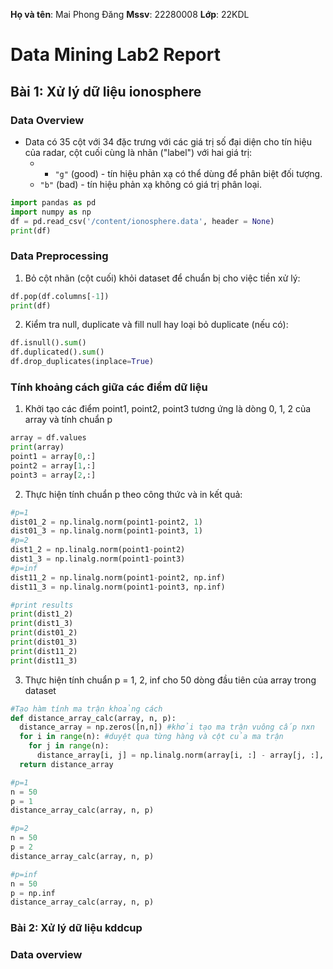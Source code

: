 **Họ và tên**: Mai Phong Đăng
**Mssv**: 22280008
**Lớp**: 22KDL

# Data Mining Lab2 Report

## Bài 1: Xử lý dữ liệu ionosphere 

### Data Overview

- Data có 35 cột với 34 đặc trưng với các giá trị số đại diện cho tín hiệu của radar, cột cuối cùng là nhãn ("label") với hai giá trị:
	- - `"g"` (good) - tín hiệu phản xạ có thể dùng để phân biệt đối tượng.
	- `"b"` (bad) - tín hiệu phản xạ không có giá trị phân loại.
``` python
import pandas as pd
import numpy as np
df = pd.read_csv('/content/ionosphere.data', header = None)
print(df)
```

### Data Preprocessing 

1. Bỏ cột nhãn (cột cuối) khỏi dataset để chuẩn bị cho việc tiền xử lý:
``` python
df.pop(df.columns[-1])
print(df)
```
2. Kiểm tra null, duplicate và fill null hay loại bỏ duplicate (nếu có):
``` python
df.isnull().sum()
df.duplicated().sum()
df.drop_duplicates(inplace=True)
```

### Tính khoảng cách giữa các điểm dữ liệu 

1. Khởi tạo các điểm point1, point2, point3 tương ứng là dòng 0, 1, 2 của array và tính chuẩn p
```python
array = df.values
print(array)
point1 = array[0,:]
point2 = array[1,:]
point3 = array[2,:]
```
2. Thực hiện tính chuẩn p theo công thức và in kết quả:
```python
#p=1
dist01_2 = np.linalg.norm(point1-point2, 1)
dist01_3 = np.linalg.norm(point1-point3, 1)
#p=2
dist1_2 = np.linalg.norm(point1-point2)
dist1_3 = np.linalg.norm(point1-point3)
#p=inf
dist11_2 = np.linalg.norm(point1-point2, np.inf)
dist11_3 = np.linalg.norm(point1-point3, np.inf)

#print results
print(dist1_2)
print(dist1_3)
print(dist01_2)
print(dist01_3)
print(dist11_2)
print(dist11_3)
```

3. Thực hiện tính chuẩn p = 1, 2, inf cho 50 dòng đầu tiên của array trong dataset 
```python
#Tạo hàm tính ma trận khoảng cách 
def distance_array_calc(array, n, p):
  distance_array = np.zeros([n,n]) #khởi tạo ma trận vuông cấp nxn
  for i in range(n): #duyệt qua từng hàng và cột của ma trận
    for j in range(n):
      distance_array[i, j] = np.linalg.norm(array[i, :] - array[j, :], p) #tính khoảng cách của từng hàng theo công thức 
  return distance_array
```

```python
#p=1
n = 50
p = 1
distance_array_calc(array, n, p)

#p=2
n = 50
p = 2
distance_array_calc(array, n, p)

#p=inf
n = 50
p = np.inf
distance_array_calc(array, n, p)
```

### Bài 2: Xử lý dữ liệu kddcup

### Data overview 
